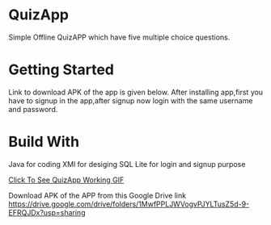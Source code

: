 # QuizApp
Simple Offline QuizAPP which have five multiple choice questions.

# Getting Started
Link to download APK of the app is given below. After installing app,first you have to signup in the app,after signup now login with the same username and password.

# Build With
Java for coding
XMl for desiging
SQL Lite for login and signup purpose


[Click To See QuizApp Working GIF](https://user-images.githubusercontent.com/38467102/54335447-f9920300-464e-11e9-9f44-cb41dea35805.gif)

Download APK of the APP from this Google Drive link
https://drive.google.com/drive/folders/1MwfPPLJWVogvPJYLTusZ5d-9-EFRQJDx?usp=sharing
